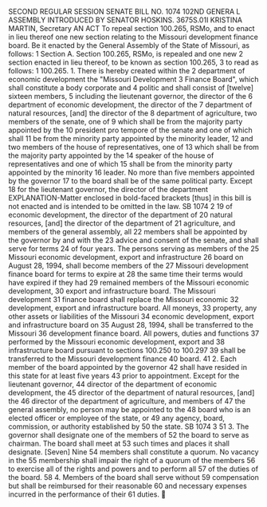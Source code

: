 SECOND REGULAR SESSION
SENATE BILL NO. 1074
102ND GENERA L ASSEMBLY
INTRODUCED BY SENATOR HOSKINS.
3675S.01I KRISTINA MARTIN, Secretary
AN ACT
To repeal section 100.265, RSMo, and to enact in lieu thereof one new section relating to the
Missouri development finance board.
Be it enacted by the General Assembly of the State of Missouri, as follows:
1 Section A. Section 100.265, RSMo, is repealed and one new
2 section enacted in lieu thereof, to be known as section 100.265,
3 to read as follows:
1 100.265. 1. There is hereby created within the
2 department of economic development the "Missouri Development
3 Finance Board", which shall constitute a body corporate and
4 politic and shall consist of [twelve] sixteen members,
5 including the lieutenant governor, the director of the
6 department of economic development, the director of the
7 department of natural resources, [and] the director of the
8 department of agriculture, two members of the senate, one of
9 which shall be from the majority party appointed by the
10 president pro tempore of the senate and one of which shall
11 be from the minority party appointed by the minority leader,
12 and two members of the house of representatives, one of
13 which shall be from the majority party appointed by the
14 speaker of the house of representatives and one of which
15 shall be from the minority party appointed by the minority
16 leader. No more than five members appointed by the governor
17 to the board shall be of the same political party. Except
18 for the lieutenant governor, the director of the department
EXPLANATION-Matter enclosed in bold-faced brackets [thus] in this bill is not enacted
and is intended to be omitted in the law.
SB 1074 2
19 of economic development, the director of the department of
20 natural resources, [and] the director of the department of
21 agriculture, and members of the general assembly, all
22 members shall be appointed by the governor by and with the
23 advice and consent of the senate, and shall serve for terms
24 of four years. The persons serving as members of the
25 Missouri economic development, export and infrastructure
26 board on August 28, 1994, shall become members of the
27 Missouri development finance board for terms to expire at
28 the same time their terms would have expired if they had
29 remained members of the Missouri economic development,
30 export and infrastructure board. The Missouri development
31 finance board shall replace the Missouri economic
32 development, export and infrastructure board. All moneys,
33 property, any other assets or liabilities of the Missouri
34 economic development, export and infrastructure board on
35 August 28, 1994, shall be transferred to the Missouri
36 development finance board. All powers, duties and functions
37 performed by the Missouri economic development, export and
38 infrastructure board pursuant to sections 100.250 to 100.297
39 shall be transferred to the Missouri development finance
40 board.
41 2. Each member of the board appointed by the governor
42 shall have resided in this state for at least five years
43 prior to appointment. Except for the lieutenant governor,
44 director of the department of economic development, the
45 director of the department of natural resources, [and] the
46 director of the department of agriculture, and members of
47 the general assembly, no person may be appointed to the
48 board who is an elected officer or employee of the state, or
49 any agency, board, commission, or authority established by
50 the state.
SB 1074 3
51 3. The governor shall designate one of the members of
52 the board to serve as chairman. The board shall meet at
53 such times and places it shall designate. [Seven] Nine
54 members shall constitute a quorum. No vacancy in the
55 membership shall impair the right of a quorum of the members
56 to exercise all of the rights and powers and to perform all
57 of the duties of the board.
58 4. Members of the board shall serve without
59 compensation but shall be reimbursed for their reasonable
60 and necessary expenses incurred in the performance of their
61 duties.
